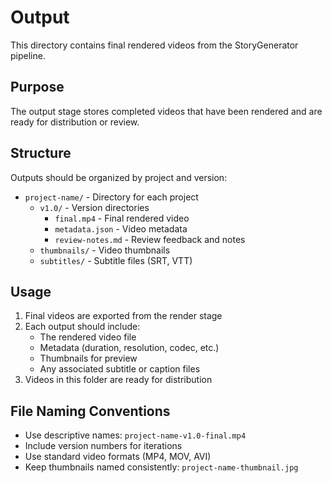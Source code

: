 # Output

This directory contains final rendered videos from the StoryGenerator pipeline.

## Purpose

The output stage stores completed videos that have been rendered and are ready for distribution or review.

## Structure

Outputs should be organized by project and version:
- `project-name/` - Directory for each project
  - `v1.0/` - Version directories
    - `final.mp4` - Final rendered video
    - `metadata.json` - Video metadata
    - `review-notes.md` - Review feedback and notes
  - `thumbnails/` - Video thumbnails
  - `subtitles/` - Subtitle files (SRT, VTT)

## Usage

1. Final videos are exported from the render stage
2. Each output should include:
   - The rendered video file
   - Metadata (duration, resolution, codec, etc.)
   - Thumbnails for preview
   - Any associated subtitle or caption files
3. Videos in this folder are ready for distribution

## File Naming Conventions

- Use descriptive names: `project-name-v1.0-final.mp4`
- Include version numbers for iterations
- Use standard video formats (MP4, MOV, AVI)
- Keep thumbnails named consistently: `project-name-thumbnail.jpg`
